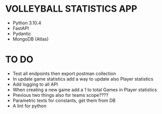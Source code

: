 # VOLLEYBALL STATISTICS APP

- Python 3.10.4
- FastAPI
- Pydantic
- MongoDB (Atlas)


# TO DO

- Test all endpoints then export postman collection
- In update game statistics add a way to update also Player statistics
- Add logging to all API
- When creating a new game add a 1 to total Games in Player statistics
- Previous two things also for teams scope????
- Parametric texts for constants, get them from DB
- A lint for python